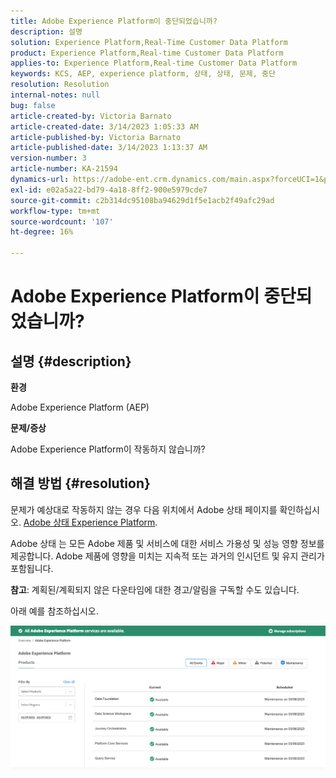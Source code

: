 ```yaml
---
title: Adobe Experience Platform이 중단되었습니까?
description: 설명
solution: Experience Platform,Real-Time Customer Data Platform
product: Experience Platform,Real-time Customer Data Platform
applies-to: Experience Platform,Real-time Customer Data Platform
keywords: KCS, AEP, experience platform, 상태, 상태, 문제, 중단
resolution: Resolution
internal-notes: null
bug: false
article-created-by: Victoria Barnato
article-created-date: 3/14/2023 1:05:33 AM
article-published-by: Victoria Barnato
article-published-date: 3/14/2023 1:13:37 AM
version-number: 3
article-number: KA-21594
dynamics-url: https://adobe-ent.crm.dynamics.com/main.aspx?forceUCI=1&pagetype=entityrecord&etn=knowledgearticle&id=16201d51-04c2-ed11-83ff-6045bd006d92
exl-id: e02a5a22-bd79-4a18-8ff2-900e5979cde7
source-git-commit: c2b314dc95108ba94629d1f5e1acb2f49afc29ad
workflow-type: tm+mt
source-wordcount: '107'
ht-degree: 16%

---
```


# Adobe Experience Platform이 중단되었습니까?

## 설명 {#description}


<b>환경</b>

Adobe Experience Platform (AEP)

<b>문제/증상</b>

Adobe Experience Platform이 작동하지 않습니까?


## 해결 방법 {#resolution}


문제가 예상대로 작동하지 않는 경우 다음 위치에서 Adobe 상태 페이지를 확인하십시오. [Adobe 상태 Experience Platform](https://status.adobe.com/cloud/experience_platform#/).

Adobe 상태 는 모든 Adobe 제품 및 서비스에 대한 서비스 가용성 및 성능 영향 정보를 제공합니다. Adobe 제품에 영향을 미치는 지속적 또는 과거의 인시던트 및 유지 관리가 포함됩니다.

<b>참고</b>: 계획된/계획되지 않은 다운타임에 대한 경고/알림을 구독할 수도 있습니다.

아래 예를 참조하십시오.

![](assets/dc4ebf6a-94b6-ed11-83fe-6045bd006a22.png)
